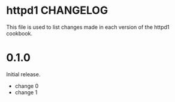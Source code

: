 # httpd1 CHANGELOG

This file is used to list changes made in each version of the httpd1 cookbook.

# 0.1.0

Initial release.

- change 0
- change 1

